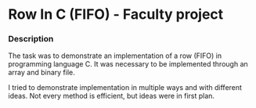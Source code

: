 # Row In C (FIFO) - Faculty project #

### Description ###

The task was to demonstrate an implementation of a row (FIFO) in programming language C.
It was necessary to be implemented through an array and binary file.

I tried to demonstrate implementation in multiple ways and with different ideas.
Not every method is efficient, but ideas were in first plan.
